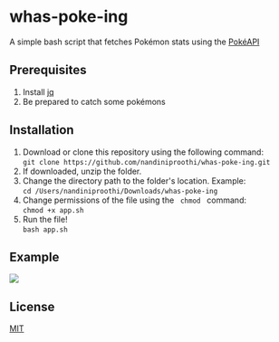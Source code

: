 # whas-poke-ing

A simple bash script that fetches Pokémon stats using the [PokéAPI](https://pokeapi.co/)

## Prerequisites 
1. Install [jq](https://stedolan.github.io/jq/download/)
2. Be prepared to catch some pokémons

## Installation

1. Download or clone this repository using the following command: <br> `git clone https://github.com/nandiniproothi/whas-poke-ing.git`
2. If downloaded, unzip the folder.
3. Change the directory path to the folder's location. Example: <br> `cd /Users/nandiniproothi/Downloads/whas-poke-ing`
4. Change permissions of the file using the <code> chmod </code> command: <br> `chmod +x app.sh`
5. Run the file! <br> `bash app.sh`

## Example
<img src="https://github.com/nandiniproothi/whas-poke-ing/blob/3953edd6f5b094d3d19b3f8674a624cefc47d9b9/example.gif">

## License

[MIT](https://github.com/nandiniproothi/whas-poke-ing/blob/main/LICENSE)
